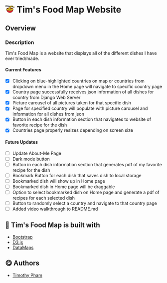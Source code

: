 # <img src="./images/noodle-icon.png" alt="" width="30" height="24"> Tim's Food Map Website

## Overview
### Description
Tim's Food Map is a website that displays all of the different dishes I have ever tried/made.

#### Current Features
- [X]  Clicking on blue-highlighted countries on map or countries from dropdown menu in the Home page will navigate to specific country page
- [X]  Country page successfully receives json information of all dishes for country from Django Web Server
- [X]  Picture carousel of all pictures taken for that specific dish
- [X]  Page for specified country will populate with picture carousel and information for all dishes from json
- [X]  Button in each dish information section that navigates to website of favorite recipe for the dish
- [X]  Countries page properly resizes depending on screen size

#### Future Updates
- [ ]  Update About-Me Page
- [ ]  Dark mode button
- [ ]  Button in each dish information section that generates pdf of my favorite recipe for the dish
- [ ]  Bookmark Button for each dish that saves dish to local storage
- [ ]  Bookmarked dish will show up in Home page
- [ ]  Bookmarked dish in Home page will be draggable
- [ ]  Option to select bookmarked dish on Home page and generate a pdf of recipes for each selected dish
- [ ]  Button to randomly select a country and navigate to that country page
- [ ]  Added video walkthrough to README.md

## 🔨 Tim's Food Map is built with
  - [Bootstrap](https://getbootstrap.com/)
  - [D3.js](https://d3js.org/)
  - [DataMaps](https://datamaps.github.io/)

## 😋 Authors
  - [Timothy Pham](https://github.com/tpham2580)
